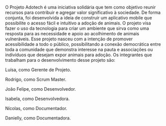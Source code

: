 O Projeto Adotech é uma iniciativa solidária que tem como objetivo reunir recursos para contribuir e agregar valor significativo à sociedade. De forma conjunta, foi desenvolvida a ideia de construir um aplicativo mobile que possibilite o acesso fácil e intuitivo a adoção de animais. O projeto visa fazer o uso da tecnologia para criar um ambiente que sirva como uma resposta para as necessidade e apoio ao acolhimento de animais vulneráveis. Esse projeto nasceu com a intenção de promover acessibilidade a todo o público, possibilitando a conexão democrática entre toda a comunidade que demonstra interesse na pauta e associações ou indivíduos que desejam expor animais para adoção.
Os integrantes que trabalham para o desenvolvimento desse projeto são:

Luísa, como Gerente de Projeto.

Rodrigo, como Scrum Master.

João Felipe, como Desenvolvedor.

Isabela, como Desenvolvedora.

Nícolas, como Documentador. 

Danielly, como Documentadora.
